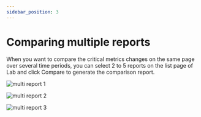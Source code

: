 ```yaml
---
sidebar_position: 3
---
```


# Comparing multiple reports

When you want to compare the critical metrics changes on the same page over several time periods, you can select 2 to 5 reports on the list page of Lab and click Compare to generate the comparison report.

![multi report 1](/lab/multi-report.png)

![multi report 2](/lab/multi-report-1.png)

![multi report 3](/lab/multi-report-2.png)
